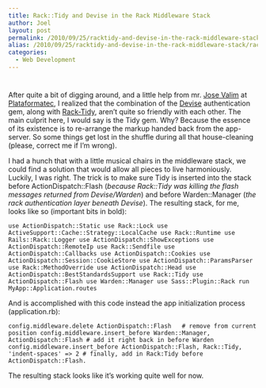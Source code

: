 ```yaml
---
title: Rack::Tidy and Devise in the Rack Middleware Stack
author: Joel
layout: post
permalink: /2010/09/25/racktidy-and-devise-in-the-rack-middleware-stack/index.html
alias: /2010/09/25/racktidy-and-devise-in-the-rack-middleware-stack/racktidy-and-devise-in-the-rack-middleware-stack
categories:
  - Web Development
---
```

# 

After quite a bit of digging around, and a little help from mr. [Jose Valim][1] at [Plataformatec][2], I realized that the combination of the [Devise][3] authentication gem, along with [Rack-Tidy][4], aren’t quite so friendly with each other. The main culprit here, I would say is the Tidy gem. Why? Because the essence of its existence is to re-arrange the markup handed back from the app-server. So some things get lost in the shuffle during all that house-cleaning (please, correct me if I’m wrong).

 [1]: https://github.com/josevalim
 [2]: https://plataformatec.com.br/
 [3]: https://github.com/plataformatec/devise
 [4]: https://github.com/webficient/rack-tidy

I had a hunch that with a little musical chairs in the middleware stack, we could find a solution that would allow all pieces to live harmoniously. Luckily, I was right. The trick is to make sure Tidy is inserted into the stack before ActionDispatch::Flash (*because Rack::Tidy was killing the flash messages returned from Devise/Warden*) and before Warden::Manager (*the rack authentication layer beneath Devise*). The resulting stack, for me, looks like so (important bits in bold):

`use ActionDispatch::Static
use Rack::Lock
use ActiveSupport::Cache::Strategy::LocalCache
use Rack::Runtime
use Rails::Rack::Logger
use ActionDispatch::ShowExceptions
use ActionDispatch::RemoteIp
use Rack::Sendfile
use ActionDispatch::Callbacks
use ActionDispatch::Cookies
use ActionDispatch::Session::CookieStore
use ActionDispatch::ParamsParser
use Rack::MethodOverride
use ActionDispatch::Head
use ActionDispatch::BestStandardsSupport
use Rack::Tidy
use ActionDispatch::Flash
use Warden::Manager
use Sass::Plugin::Rack
run MyApp::Application.routes`

And is accomplished with this code instead the app initialization process (application.rb):

`config.middleware.delete ActionDispatch::Flash   # remove from current position
config.middleware.insert_before Warden::Manager, ActionDispatch::Flash # add it right back in before Warden
config.middleware.insert_before ActionDispatch::Flash, Rack::Tidy, 'indent-spaces' => 2 # finally, add in Rack:Tidy before ActionDispatch::Flash.`

The resulting stack looks like it’s working quite well for now.
